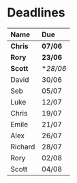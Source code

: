 # Deadlines

| Name        | Due        |
| :---------- | :--------- |
| **Chris**   | **07/06**  |
| **Rory**    | **23/06**  |
| **Scott**   | **28/06*   |
| David       | 30/06      |
| Seb         | 05/07      |
| Luke        | 12/07      |
| Chris       | 19/07      |
| Emile       | 21/07      |
| Alex        | 26/07      |
| Richard     | 28/07      |
| Rory        | 02/08      |
| Scott       | 04/08      |
